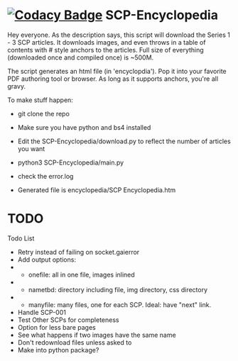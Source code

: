 [![Codacy Badge](https://api.codacy.com/project/badge/Grade/88233032ccae4bb8b7244446e0d8da6b)](https://www.codacy.com/app/maxm215/SCP-Encyclopedia?utm_source=github.com&amp;utm_medium=referral&amp;utm_content=mbmartine/SCP-Encyclopedia&amp;utm_campaign=Badge_Grade)
SCP-Encyclopedia
================

Hey everyone.
As the description says, this script will download the Series 1 - 3 SCP articles. It downloads images, and even throws in a table of contents with # style anchors to the articles. Full size of everything (downloaded once and compiled once) is ~500M.


The script  generates an html file (in 'encyclopdia'). Pop it into your favorite PDF authoring tool or browser. As long as it supports anchors, you're all gravy.


To make stuff happen:
- git clone the repo

- Make sure you have python and bs4 installed

- Edit the SCP-Encyclopedia/download.py to reflect the number of articles you want

- python3 SCP-Encyclopedia/main.py

- check the error.log

- Generated file is encyclopedia/SCP Encyclopedia.htm

# TODO

Todo List
- Retry instead of failing on socket.gaierror
- Add output options:
- - onefile: all in one file, images inlined
- - nametbd: directory including file, img directory, css directory
- - manyfile: many files, one for each SCP. Ideal: have "next" link.
- Handle SCP-001
- Test Other SCPs for completeness
- Option for less bare pages
- See what happens if two images have the same name
- Don't redownload files unless asked to
- Make into python package?
